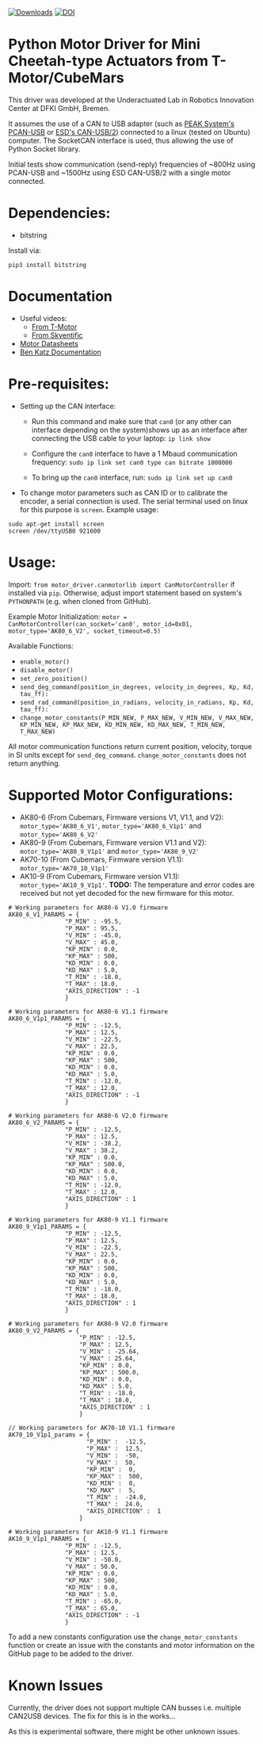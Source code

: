 [![Downloads](https://static.pepy.tech/personalized-badge/mini-cheetah-motor-driver-socketcan?period=total&units=abbreviation&left_color=blue&right_color=black&left_text=PyPi%20Downloads)](https://pepy.tech/project/mini-cheetah-motor-driver-socketcan)   [![DOI](https://zenodo.org/badge/342504440.svg)](https://zenodo.org/badge/latestdoi/342504440)


# Python Motor Driver for Mini Cheetah-type Actuators from T-Motor/CubeMars

This driver was developed at the Underactuated Lab in Robotics Innovation Center at DFKI GmbH, Bremen.

It assumes the use of a CAN to USB adapter (such as [PEAK System's PCAN-USB](https://www.peak-system.com/PCAN-USB.199.0.html?&L=1) or [ESD's CAN-USB/2](https://esd.eu/produkte/can-usb-2)) connected to a linux (tested on Ubuntu) computer. The SocketCAN interface is used, thus allowing the use of Python Socket library.

Initial tests show communication (send-reply) frequencies of ~800Hz  using PCAN-USB and ~1500Hz using ESD CAN-USB/2 with a single motor connected.

# Dependencies:

* bitstring

Install via:

`pip3 install bitstring`

# Documentation

- Useful videos:
    - [From T-Motor](https://www.youtube.com/watch?v=hbqQCgebaF8)
    - [From Skyentific](https://www.youtube.com/watch?v=HzY9vzgPZkA)
- [Motor Datasheets](https://store.cubemars.com/images/file/20220307/1646619452473352.pdf)
- [Ben Katz Documentation](https://docs.google.com/document/d/1dzNVzblz6mqB3eZVEMyi2MtSngALHdgpTaDJIW_BpS4/edit)

# Pre-requisites:

* Setting up the CAN interface:

  * Run this command and make sure that `can0` (or any other can interface depending on the system)shows up as an interface after connecting the USB cable to your laptop: `ip link show`

  * Configure the `can0` interface to have a 1 Mbaud communication frequency: `sudo ip link set can0 type can bitrate 1000000`

  * To bring up the `can0` interface, run: `sudo ip link set up can0`

* To change motor parameters such as CAN ID or to calibrate the encoder, a serial connection is used. The serial terminal used on linux for this purpose is `screen`. Example usage:
```
sudo apt-get install screen
screen /dev/ttyUSB0 921600
```

# Usage:

Import: `from motor_driver.canmotorlib import CanMotorController` if installed via `pip`. Otherwise, adjust import statement based on system's `PYTHONPATH` (e.g. when cloned from GitHub).

Example Motor Initialization: `motor = CanMotorController(can_socket='can0', motor_id=0x01, motor_type='AK80_6_V2', socket_timeout=0.5)`

Available Functions:

- `enable_motor()`
- `disable_motor()`
- `set_zero_position()`
- `send_deg_command(position_in_degrees, velocity_in_degrees, Kp, Kd, tau_ff):`
- `send_rad_command(position_in_radians, velocity_in_radians, Kp, Kd, tau_ff):`
- `change_motor_constants(P_MIN_NEW, P_MAX_NEW, V_MIN_NEW, V_MAX_NEW, KP_MIN_NEW, KP_MAX_NEW, KD_MIN_NEW, KD_MAX_NEW, T_MIN_NEW, T_MAX_NEW)`

All motor communication functions return current position, velocity, torque in SI units except for `send_deg_command`. `change_motor_constants` does not return anything.

# Supported Motor Configurations:

- AK80-6 (From Cubemars, Firmware versions V1, V1.1, and V2): `motor_type='AK80_6_V1'`, `motor_type='AK80_6_V1p1'` and `motor_type='AK80_6_V2'`
- AK80-9 (From Cubemars, Firmware version V1.1 and V2): `motor_type='AK80_9_V1p1'` and `motor_type='AK80_9_V2'`
- AK70-10 (From Cubemars, Firmware version V1.1): `motor_type='AK70_10_V1p1'`
- AK10-9 (From Cubemars, Firmware version V1.1): `motor_type='AK10_9_V1p1'`. **TODO:** The temperature and error codes are received but not yet decoded for the new firmware for this motor.

```
# Working parameters for AK80-6 V1.0 firmware
AK80_6_V1_PARAMS = {
                "P_MIN" : -95.5,
                "P_MAX" : 95.5,
                "V_MIN" : -45.0,
                "V_MAX" : 45.0,
                "KP_MIN" : 0.0,
                "KP_MAX" : 500,
                "KD_MIN" : 0.0,
                "KD_MAX" : 5.0,
                "T_MIN" : -18.0,
                "T_MAX" : 18.0,
                "AXIS_DIRECTION" : -1
                }

# Working parameters for AK80-6 V1.1 firmware
AK80_6_V1p1_PARAMS = {
                "P_MIN" : -12.5,
                "P_MAX" : 12.5,
                "V_MIN" : -22.5,
                "V_MAX" : 22.5,
                "KP_MIN" : 0.0,
                "KP_MAX" : 500,
                "KD_MIN" : 0.0,
                "KD_MAX" : 5.0,
                "T_MIN" : -12.0,
                "T_MAX" : 12.0,
                "AXIS_DIRECTION" : -1
                }

# Working parameters for AK80-6 V2.0 firmware
AK80_6_V2_PARAMS = {
                "P_MIN" : -12.5,
                "P_MAX" : 12.5,
                "V_MIN" : -38.2,
                "V_MAX" : 38.2,
                "KP_MIN" : 0.0,
                "KP_MAX" : 500.0,
                "KD_MIN" : 0.0,
                "KD_MAX" : 5.0,
                "T_MIN" : -12.0,
                "T_MAX" : 12.0,
                "AXIS_DIRECTION" : 1
                }

# Working parameters for AK80-9 V1.1 firmware
AK80_9_V1p1_PARAMS = {
                "P_MIN" : -12.5,
                "P_MAX" : 12.5,
                "V_MIN" : -22.5,
                "V_MAX" : 22.5,
                "KP_MIN" : 0.0,
                "KP_MAX" : 500,
                "KD_MIN" : 0.0,
                "KD_MAX" : 5.0,
                "T_MIN" : -18.0,
                "T_MAX" : 18.0,
                "AXIS_DIRECTION" : 1
                }

# Working parameters for AK80-9 V2.0 firmware
AK80_9_V2_PARAMS = {
                    "P_MIN" : -12.5,
                    "P_MAX" : 12.5,
                    "V_MIN" : -25.64,
                    "V_MAX" : 25.64,
                    "KP_MIN" : 0.0,
                    "KP_MAX" : 500.0,
                    "KD_MIN" : 0.0,
                    "KD_MAX" : 5.0,
                    "T_MIN" : -18.0,
                    "T_MAX" : 18.0,
                    "AXIS_DIRECTION" : 1
                    }

// Working parameters for AK70-10 V1.1 firmware
AK70_10_V1p1_params = {
                      "P_MIN" :  -12.5,
                      "P_MAX" :  12.5,
                      "V_MIN" :  -50,
                      "V_MAX" :  50,
                      "KP_MIN" :  0,
                      "KP_MAX" :  500,
                      "KD_MIN" :  0,
                      "KD_MAX" :  5,
                      "T_MIN" :  -24.0,
                      "T_MAX" :  24.0,
                      "AXIS_DIRECTION" :  1
                    }

# Working parameters for AK10-9 V1.1 firmware
AK10_9_V1p1_PARAMS = {
                "P_MIN" : -12.5,
                "P_MAX" : 12.5,
                "V_MIN" : -50.0,
                "V_MAX" : 50.0,
                "KP_MIN" : 0.0,
                "KP_MAX" : 500,
                "KD_MIN" : 0.0,
                "KD_MAX" : 5.0,
                "T_MIN" : -65.0,
                "T_MAX" : 65.0,
                "AXIS_DIRECTION" : -1
                }

```

To add a new constants configuration use the `change_motor_constants` function or create an issue with the constants and motor information on the GitHub page to be added to the driver.

# Known Issues

Currently, the driver does not support multiple CAN busses i.e. multiple CAN2USB devices. The fix for this is in the works...

As this is experimental software, there might be other unknown issues.
